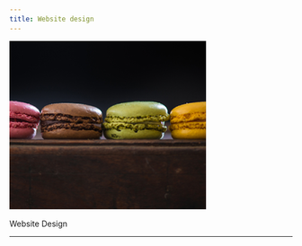 ```yaml
---
title: Website design
---
```


![One Up King](assets/img/work/proj-4/thumb.png)


Website Design

<hr>